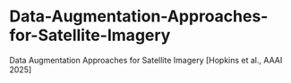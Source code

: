 # Data-Augmentation-Approaches-for-Satellite-Imagery
Data Augmentation Approaches for Satellite Imagery [Hopkins et al., AAAI 2025]
